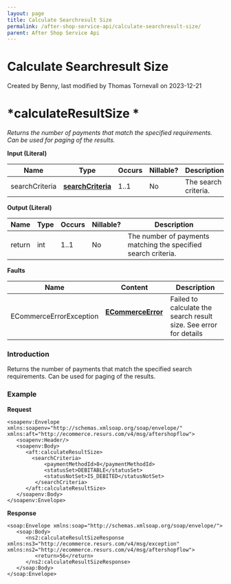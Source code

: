 ```yaml
---
layout: page
title: Calculate Searchresult Size
permalink: /after-shop-service-api/calculate-searchresult-size/
parent: After Shop Service Api
---
```



# Calculate Searchresult Size 
Created by Benny, last modified by Thomas Tornevall on 2023-12-21
# *calculateResultSize *  
*Returns the number of payments that match the specified requirements.
Can be used for paging of the results.*
  
**Input (Literal)**
  
| Name            | Type                                              | Occurs | Nillable? | Description          |
|-----------------|---------------------------------------------------|--------|-----------|----------------------|
| searchCriteria  | **[searchCriteria](searchCriteria_1475824.html)** | 1..1   | No        | The search criteria. |
  
  
**Output (Literal)**
  
| Name    | Type | Occurs | Nillable? | Description                                                    |
|---------|------|--------|-----------|----------------------------------------------------------------|
| return  | int  | 1..1   | No        | The number of payments matching the specified search criteria. |
  
  
**Faults**
  
| Name                     | Content                                               | Description                                                       |
|--------------------------|-------------------------------------------------------|-------------------------------------------------------------------|
| ECommerceErrorException  | **[ECommerceError](ECommerceError_1475945.html)**     | Failed to calculate the search result size. See error for details |
  
  
  
### Introduction
Returns the number of payments that match the specified search
requirements. Can be used for paging of the results.
### Example
**Request**
``` syntaxhighlighter-pre
<soapenv:Envelope xmlns:soapenv="http://schemas.xmlsoap.org/soap/envelope/" xmlns:aft="http://ecommerce.resurs.com/v4/msg/aftershopflow">
   <soapenv:Header/>
   <soapenv:Body>
      <aft:calculateResultSize>
        <searchCriteria>
            <paymentMethodId>8</paymentMethodId>
            <statusSet>DEBITABLE</statusSet>
            <statusNotSet>IS_DEBITED</statusNotSet>
         </searchCriteria>
      </aft:calculateResultSize>
   </soapenv:Body>
</soapenv:Envelope>
```
**Response**
``` syntaxhighlighter-pre
<soap:Envelope xmlns:soap="http://schemas.xmlsoap.org/soap/envelope/">
   <soap:Body>
      <ns2:calculateResultSizeResponse xmlns:ns3="http://ecommerce.resurs.com/v4/msg/exception" xmlns:ns2="http://ecommerce.resurs.com/v4/msg/aftershopflow">
         <return>56</return>
      </ns2:calculateResultSizeResponse>
   </soap:Body>
</soap:Envelope>
```
